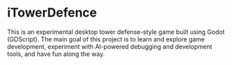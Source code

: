 # iTowerDefence
This is an experimental desktop tower defense-style game built using Godot (GDScript). The main goal of this project is to learn and explore game development, experiment with AI-powered debugging and development tools, and have fun along the way.
